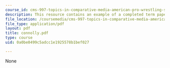```yaml
---
course_id: cms-997-topics-in-comparative-media-american-pro-wrestling-spring-2007
description: This resource contains an example of a completed term paper.
file_location: /coursemedia/cms-997-topics-in-comparative-media-american-pro-wrestling-spring-2007/0a0be0499c5adcc1e1925578b1bef027_connolly.pdf
file_type: application/pdf
layout: pdf
title: connolly.pdf
type: course
uid: 0a0be0499c5adcc1e1925578b1bef027

---
```

None